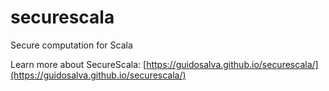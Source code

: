 # securescala
Secure computation for Scala

Learn more about SecureScala: [https://guidosalva.github.io/securescala/](https://guidosalva.github.io/securescala/)
